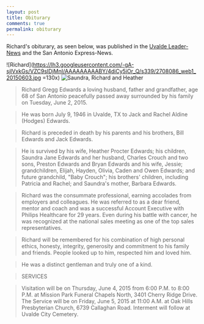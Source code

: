 ```yaml
---
layout: post
title: Obiturary
comments: true
permalink: obiturary
---
```


Richard's obiturary, as seen below, was published in the [Uvalde Leader-News](http://www.uvaldeleadernews.com/node/2856) and the San Antonio Express-News.

![Richard](https://lh3.googleusercontent.com/-gA-sjlVxkGs/VZC9sIDjMnI/AAAAAAAAABY/4diCy5iOr_Q/s339/2708086_web1_20150603.jpg =130x) ![Saundra, Richard and Heather](https://lh3.googleusercontent.com/-P_-9kBR1_7Q/VZC9sBQ6urI/AAAAAAAAABY/tE5t37RDy10/s339/2708086_web2_20150603.jpg)  

>Richard Gregg Edwards a loving husband, father and grandfather, age 68 of San Antonio peacefully passed away surrounded by his family on Tuesday, June 2, 2015. 

>He was born July 9, 1946 in Uvalde, TX to Jack and Rachel Aldine (Hodges) Edwards. 

>Richard is preceded in death by his parents and his brothers, Bill Edwards and Jack Edwards. 

>He is survived by his wife, Heather Procter Edwards; his children, Saundra Jane Edwards and her husband, Charles Crouch and two sons, Preston Edwards and Bryan Edwards and his wife, Jessie; grandchildren, Elijah, Hayden, Olivia, Caden and Owen Edwards; and future grandchild, "Baby Crouch"; his brothers' children, including Patricia and Rachel; and Saundra's mother, Barbara Edwards. 

>Richard was the consummate professional, earning accolades from employers and colleagues. He was referred to as a dear friend, mentor and coach and was a successful Account Executive with Philips Healthcare for 29 years. Even during his battle with cancer, he was recognized at the national sales meeting as one of the top sales representatives. 

>Richard will be remembered for his combination of high personal ethics, honesty, integrity, generosity and commitment to his family and friends. People looked up to him, respected him and loved him.

>He was a distinct gentleman and truly one of a kind.

>SERVICES

>Visitation will be on Thursday, June 4, 2015 from 6:00 P.M. to 8:00 P.M. at Mission Park Funeral Chapels North, 3401 Cherry Ridge Drive. 
>The Service will be on Friday, June 5, 2015 at 11:00 A.M. at Oak Hills Presbyterian Church, 6739 Callaghan Road. 
>Interment will follow at Uvalde City Cemetery.
